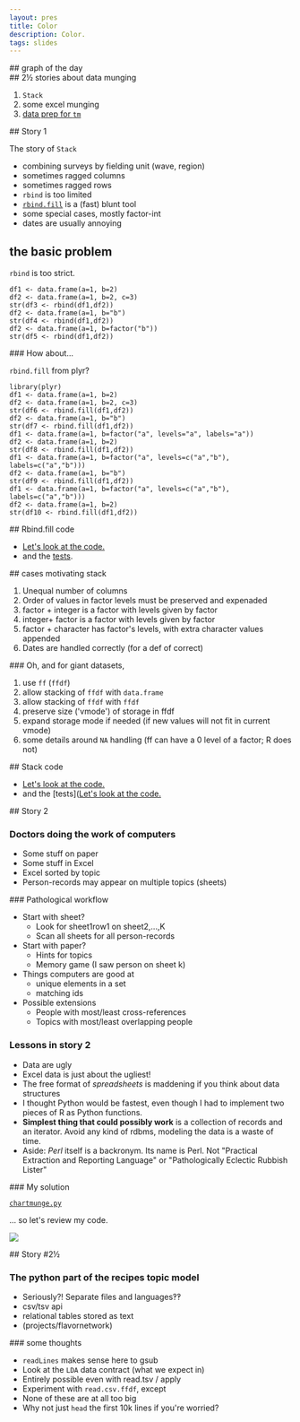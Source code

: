 ```yaml
---
layout: pres
title: Color
description: Color.
tags: slides
---
```

<section>
	<section>
## graph of the day
</section>
</section>

<section>
## 2½ stories about data munging

1. `Stack`
2. some excel munging
3. [data prep for `tm`](http://rforwork.info/2014/02/17/a-delicious-analysis/)

</section>
<section>
	<section>
## Story 1

The story of `Stack`

  - combining surveys by fielding unit (wave, region)
  - sometimes ragged columns
  - sometimes ragged rows
  - `rbind` is too limited
  - [`rbind.fill`](https://github.com/hadley/plyr/blob/master/R/rbind-fill.r) is a (fast) blunt tool
  - some special cases, mostly factor-int
  - dates are usually annoying
</section>
	<section>

## the basic problem

`rbind` is too strict.

```
df1 <- data.frame(a=1, b=2)
df2 <- data.frame(a=1, b=2, c=3)
str(df3 <- rbind(df1,df2))
df2 <- data.frame(a=1, b="b")
str(df4 <- rbind(df1,df2))
df2 <- data.frame(a=1, b=factor("b"))
str(df5 <- rbind(df1,df2))
```

</section>
	<section>
### How about...

`rbind.fill` from plyr?

```
library(plyr)
df1 <- data.frame(a=1, b=2)
df2 <- data.frame(a=1, b=2, c=3)
str(df6 <- rbind.fill(df1,df2))
df2 <- data.frame(a=1, b="b")
str(df7 <- rbind.fill(df1,df2))
df1 <- data.frame(a=1, b=factor("a", levels="a", labels="a"))
df2 <- data.frame(a=1, b=2)
str(df8 <- rbind.fill(df1,df2))
df1 <- data.frame(a=1, b=factor("a", levels=c("a","b"), labels=c("a","b")))
df2 <- data.frame(a=1, b="b")
str(df9 <- rbind.fill(df1,df2))
df1 <- data.frame(a=1, b=factor("a", levels=c("a","b"), labels=c("a","b")))
df2 <- data.frame(a=1, b=2)
str(df10 <- rbind.fill(df1,df2))
```

</section>
	<section>
## Rbind.fill code

- [Let's look at the code.](https://github.com/hadley/plyr/blob/master/R/rbind-fill-matrix.r)
- and the [tests](https://github.com/hadley/plyr/blob/master/inst/tests/test-rbind.r).

</section>
	<section>
## cases motivating stack

1. Unequal number of columns
2. Order of values in factor levels must be preserved and expenaded
3. factor + integer is a factor with levels given by factor
4. integer+ factor is a factor with levels given by factor
5. factor + character has factor's levels, with extra character values appended
6. Dates are handled correctly (for a def of correct)

</section>
	<section>
### Oh, and for giant datasets,

1. use `ff` (`ffdf`)
2. allow stacking of `ffdf` with `data.frame`
3. allow stacking of `ffdf` with `ffdf`
3. preserve size ('vmode') of storage in ffdf
4. expand storage mode if needed (if new values will not fit in current vmode)
5. some details around `NA` handling (ff can have a 0 level of a factor; R does not)

</section>
	<section>
## Stack code

- [Let's look at the code.](https://github.com/malecki/edav/blob/gh-pages/dataExercises/Stack/R/)
- and the [tests]([Let's look at the code.](https://github.com/malecki/edav/blob/gh-pages/dataExercises/Stack/inst/tests/)


</section>
</section>

<section>
	<section>
## Story 2

### Doctors doing the work of computers

- Some stuff on paper
- Some stuff in Excel
- Excel sorted by topic
- Person-records may appear on multiple topics (sheets)

</section>
	<section>
### Pathological workflow

- Start with sheet?
  - Look for sheet1row1 on sheet2,...,K
  - Scan all sheets for all person-records
- Start with paper? 
  - Hints for topics
  - Memory game (I saw person on sheet k)
- Things computers are good at
  - unique elements in a set
  - matching ids
- Possible extensions
  - People with most/least cross-references
  - Topics with most/least overlapping people

</section>
	<section>

### Lessons in story 2

- Data are ugly
- Excel data is just about the ugliest!
- The free format of *spreadsheets* is maddening if you think about data structures
- I thought Python would be fastest, even though I had to implement two pieces of R as Python functions.
- **Simplest thing that could possibly work** is a collection of records and an iterator. Avoid any kind of rdbms, modeling the data is a waste of time.
- Aside: *Perl* itself is a backronym. Its name is Perl. Not "Practical Extraction and Reporting Language" or "Pathologically Eclectic Rubbish Lister"

</section>
	<section>
### My solution

[`chartmunge.py`](https://github.com/malecki/edav/tree/gh-pages/dataExercises/misc/chartmunge.py)

... so let's review my code. 

[![](http://www.osnews.com/images/comics/wtfm.jpg)](http://www.osnews.com/story/19266/WTFs_m)

</section>
</section>

<section>
	<section>
## Story #2½

### The python part of the recipes topic model

- Seriously?! Separate files and languages‽‽
- csv/tsv api
- relational tables stored as text 
- (projects/flavornetwork)

</section>
	<section>
### some thoughts

- `readLines` makes sense here to gsub
- Look at the `LDA` data contract (what we expect in)
- Entirely possible even with read.tsv / apply
- Experiment with `read.csv.ffdf`, except
- None of these are at all too big
- Why not just `head` the first 10k lines if you're worried?

</section>
</section>
